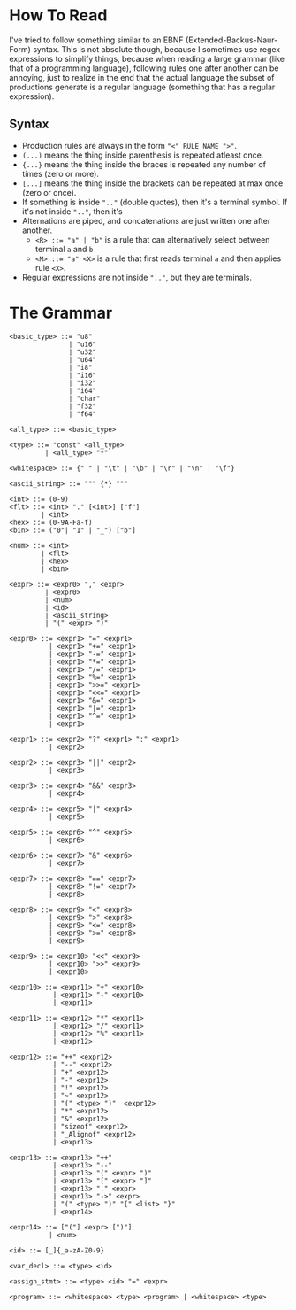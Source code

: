 # How To Read

I've tried to follow something similar to an EBNF (Extended-Backus-Naur-Form) syntax.
This is not absolute though, because I sometimes use regex expressions to simplify things,
because when reading a large grammar (like that of a programming language), following
rules one after another can be annoying, just to realize in the end that the actual language
the subset of productions generate is a regular language (something that has a regular expression).

## Syntax

- Production rules are always in the form `"<" RULE_NAME ">"`.
- `(...)` means the thing inside parenthesis is repeated atleast once.
- `{...}` means the thing inside the braces is repeated any number of times (zero or more).
- `[...]` means the thing inside the brackets can be repeated at max once (zero or once).
- If something is inside `".."` (double quotes), then it's a terminal symbol. If it's not inside `".."`,
  then it's 
- Alternations are piped, and concatenations are just written one after another.
  - `<R> ::= "a" | "b"` is a rule that can alternatively select between terminal `a` and `b`
  - `<M> ::= "a" <X>` is a rule that first reads terminal `a` and then applies rule `<X>`.
- Regular expressions are not inside `".."`, but they are terminals.

# The Grammar

```ebnf
<basic_type> ::= "u8"
               | "u16"
               | "u32"
               | "u64"
               | "i8"
               | "i16"
               | "i32"
               | "i64"
               | "char"
               | "f32"
               | "f64"

<all_type> ::= <basic_type>

<type> ::= "const" <all_type>
         | <all_type> "*"

<whitespace> ::= {" " | "\t" | "\b" | "\r" | "\n" | "\f"}

<ascii_string> ::= """ {*} """

<int> ::= (0-9) 
<flt> ::= <int> "." [<int>] ["f"]
        | <int>
<hex> ::= (0-9A-Fa-f)
<bin> ::= ("0"| "1" | "_") ["b"]

<num> ::= <int> 
        | <flt>
        | <hex>
        | <bin>

<expr> ::= <expr0> "," <expr> 
         | <expr0>
         | <num>
         | <id>
         | <ascii_string> 
         | "(" <expr> ")"

<expr0> ::= <expr1> "=" <expr1>
          | <expr1> "+=" <expr1>
          | <expr1> "-=" <expr1>
          | <expr1> "*=" <expr1>
          | <expr1> "/=" <expr1>
          | <expr1> "%=" <expr1>
          | <expr1> ">>=" <expr1>
          | <expr1> "<<=" <expr1>
          | <expr1> "&=" <expr1>
          | <expr1> "|=" <expr1>
          | <expr1> "^=" <expr1>
          | <expr1>

<expr1> ::= <expr2> "?" <expr1> ":" <expr1>
          | <expr2>

<expr2> ::= <expr3> "||" <expr2>
          | <expr3>

<expr3> ::= <expr4> "&&" <expr3>
          | <expr4>

<expr4> ::= <expr5> "|" <expr4>
          | <expr5>

<expr5> ::= <expr6> "^" <expr5>
          | <expr6>

<expr6> ::= <expr7> "&" <expr6>
          | <expr7>

<expr7> ::= <expr8> "==" <expr7>
          | <expr8> "!=" <expr7>
          | <expr8>

<expr8> ::= <expr9> "<" <expr8>
          | <expr9> ">" <expr8>
          | <expr9> "<=" <expr8>
          | <expr9> ">=" <expr8>
          | <expr9>

<expr9> ::= <expr10> "<<" <expr9>
          | <expr10> ">>" <expr9>
          | <expr10>

<expr10> ::= <expr11> "+" <expr10>
           | <expr11> "-" <expr10>
           | <expr11>
          
<expr11> ::= <expr12> "*" <expr11>
           | <expr12> "/" <expr11>
           | <expr12> "%" <expr11>
           | <expr12>

<expr12> ::= "++" <expr12>
           | "--" <expr12>
           | "+" <expr12>
           | "-" <expr12>
           | "!" <expr12>
           | "~" <expr12>
           | "(" <type> ")"  <expr12>
           | "*" <expr12>
           | "&" <expr12>
           | "sizeof" <expr12>
           | "_Alignof" <expr12>
           | <expr13>

<expr13> ::= <expr13> "++" 
           | <expr13> "--" 
           | <expr13> "(" <expr> ")" 
           | <expr13> "[" <expr> "]" 
           | <expr13> "." <expr> 
           | <expr13> "->" <expr>
           | "(" <type> ")" "{" <list> "}"
           | <expr14>

<expr14> ::= ["("] <expr> [")"]
          | <num>

<id> ::= [_]{_a-zA-Z0-9}

<var_decl> ::= <type> <id>

<assign_stmt> ::= <type> <id> "=" <expr>

<program> ::= <whitespace> <type> <program> | <whitespace> <type>
```
